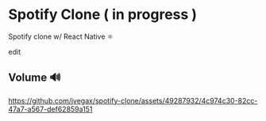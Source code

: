 # Spotify Clone ( in progress )
Spotify clone w/ React Native ⚛️

edit
## Volume 🔊

https://github.com/jvegax/spotify-clone/assets/49287932/4c974c30-82cc-47a7-a567-def62859a151
